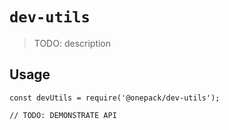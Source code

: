 # `dev-utils`

> TODO: description

## Usage

```
const devUtils = require('@onepack/dev-utils');

// TODO: DEMONSTRATE API
```
